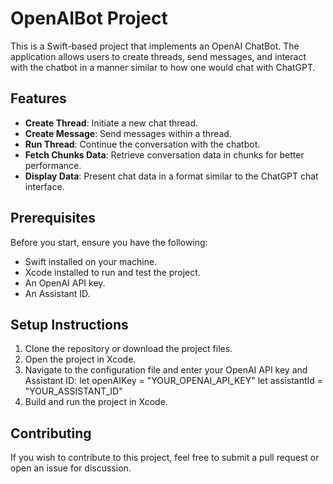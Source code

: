# OpenAIBot Project

This is a Swift-based project that implements an OpenAI ChatBot. 
The application allows users to create threads, send messages, and interact with the chatbot in a manner similar to how one would chat with ChatGPT.

## Features

- **Create Thread**: Initiate a new chat thread.
- **Create Message**: Send messages within a thread.
- **Run Thread**: Continue the conversation with the chatbot.
- **Fetch Chunks Data**: Retrieve conversation data in chunks for better performance.
- **Display Data**: Present chat data in a format similar to the ChatGPT chat interface.

## Prerequisites

Before you start, ensure you have the following:

- Swift installed on your machine.
- Xcode installed to run and test the project.
- An OpenAI API key.
- An Assistant ID.

## Setup Instructions

1. Clone the repository or download the project files.
2. Open the project in Xcode.
3. Navigate to the configuration file and enter your OpenAI API key and Assistant ID:
   let openAIKey = "YOUR_OPENAI_API_KEY"
   let assistantId = "YOUR_ASSISTANT_ID"
4. Build and run the project in Xcode.

## Contributing

If you wish to contribute to this project, feel free to submit a pull request or open an issue for discussion.
